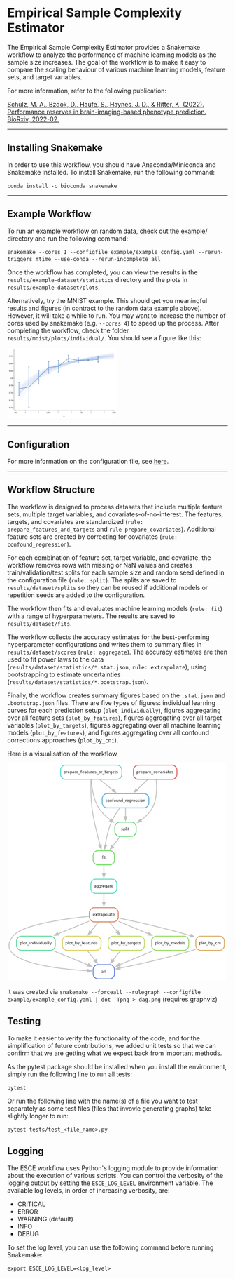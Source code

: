 # Empirical Sample Complexity Estimator

The Empirical Sample Complexity Estimator provides a Snakemake workflow to analyze the performance of machine learning models as the sample size increases. The goal of the workflow is to make it easy to compare the scaling behaviour of various machine learning models, feature sets, and target variables.

For more information, refer to the following publication:

[Schulz, M. A., Bzdok, D., Haufe, S., Haynes, J. D., & Ritter, K. (2022). Performance reserves in brain-imaging-based phenotype prediction. BioRxiv, 2022-02.](https://biorxiv.org/content/10.1101/2022.02.23.481601v1.full)

---

## Installing Snakemake

In order to use this workflow, you should have Anaconda/Miniconda and Snakemake installed. To install Snakemake, run the following command:

```
conda install -c bioconda snakemake
```

---

## Example Workflow

To run an example workflow on random data, check out the [example/](example/) directory and run the following command:

```
snakemake --cores 1 --configfile example/example_config.yaml --rerun-triggers mtime --use-conda --rerun-incomplete all
```

Once the workflow has completed, you can view the results in the `results/example-dataset/statistics` directory and the plots in `results/example-dataset/plots`.

Alternatively, try the MNIST example. This should get you meaningful results and figures (in contract to the random data example above). However, it will take a while to run. You may want to increase the number of cores used by snakemake (e.g. `--cores 4`) to speed up the process. After completing the workflow, check the folder `results/mnist/plots/individual/`. You should see a figure like this:

<img src="resources/mnist.png" width="250"> 



---

## Configuration

For more information on the configuration file, see [here](config/README.md).

---

## Workflow Structure

The workflow is designed to process datasets that include multiple feature sets, multiple target variables, and covariates-of-no-interest. The features, targets, and covariates are standardized (`rule: prepare_features_and_targets` and `rule prepare_covariates`). Additional feature sets are created by correcting for covariates (`rule: confound_regression`).

For each combination of feature set, target variable, and covariate, the workflow removes rows with missing or NaN values and creates train/validation/test splits for each sample size and random seed defined in the configuration file (`rule: split`). The splits are saved to `results/dataset/splits` so they can be reused if additional models or repetition seeds are added to the configuration.

The workflow then fits and evaluates machine learning models (`rule: fit`) with a range of hyperparameters. The results are saved to `results/dataset/fits`.

The workflow collects the accuracy estimates for the best-performing hyperparameter configurations and writes them to summary files in `results/dataset/scores` (`rule: aggregate`). The accuracy estimates are then used to fit power laws to the data (`results/dataset/statistics/*.stat.json`, `rule: extrapolate`), using bootstrapping to estimate uncertainties (`results/dataset/statistics/*.bootstrap.json`).

Finally, the workflow creates summary figures based on the `.stat.json` and `.bootstrap.json` files. There are five types of figures: individual learning curves for each prediction setup (`plot_individually`), figures aggregating over all feature sets (`plot_by_features`), figures aggregating over all target variables (`plot_by_targets`), figures aggregating over all machine learning models (`plot_by_features`), and figures aggregating over all confound corrections approaches (`plot_by_cni`).


Here is a visualisation of the workflow

<img src="resources/dag.png" width="500">

it was created via `snakemake --forceall --rulegraph --configfile example/example_config.yaml | dot -Tpng > dag.png` (requires graphviz)


## Testing

To make it easier to verify the functionality of the code, and for the simplification of future contributions, we added unit tests so that we can confirm that we are getting what we expect back from important methods.

As the pytest package should be installed when you install the environment, simply run the following line to run all tests:

```
pytest
```

Or run the following line with the name(s) of a file you want to test separately as some test files (files that invovle generating graphs) take slightly longer to run:

```
pytest tests/test_<file_name>.py 
```

## Logging

The ESCE workflow uses Python's logging module to provide information about the execution of various scripts. You can control the verbosity of the logging output by setting the `ESCE_LOG_LEVEL` environment variable. The available log levels, in order of increasing verbosity, are:

- CRITICAL
- ERROR
- WARNING (default)
- INFO
- DEBUG

To set the log level, you can use the following command before running Snakemake:

```
export ESCE_LOG_LEVEL=<log_level>
```